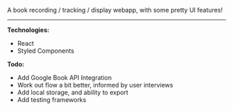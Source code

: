 A book recording / tracking / display webapp, with some pretty UI features!

---

**Technologies:**
* React
* Styled Components

**Todo:**
* Add Google Book API Integration
* Work out flow a bit better, informed by user interviews
* Add local storage, and ability to export
* Add testing frameworks
